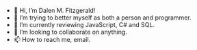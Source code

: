 - 👋 Hi, I’m Dalen M. Fitzgerald!
- 👀 I’m trying to better myself as both a person and programmer.
- 🌱 I’m currently reviewing JavaScript, C# and SQL.
- 💞️ I’m looking to collaborate on anything.
- 📫 How to reach me, email.

<!---
dalenmfitzgerald/dalenmfitzgerald is a ✨ special ✨ repository because its `README.md` (this file) appears on your GitHub profile.
You can click the Preview link to take a look at your changes.
--->
